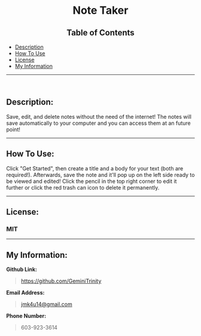 
# <center> Note Taker

## <center> **Table of Contents**
- [Description](#description)
- [How To Use](#how-to-use)
- [License](#license)
- [My Information](#my-information)

---
<br>

## Description: 
Save, edit, and delete notes without the need of the internet! The notes will save automatically to your computer and you can access them at an future point!

---

## How To Use:

Click "Get Started", then create a title and a body for your text (both are required!). Afterwards, save the note and it'll pop up on the left side ready to be viewed and edited! Click the pencil in the top right corner to edit it further or click the red trash can icon to delete it permanently. 

---

## License:
### MIT

---

## My Information:
**Github Link:**
> https://github.com/GeminiTrinity

**Email Address:**
> jmk4u14@gmail.com

**Phone Number:**
> 603-923-3614
